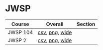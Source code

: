 # JWSP

| Course | Overall | Section |
| ------ | ------- | ------- |
| JWSP 104 | [csv](https://github.com/UCSD-Historical-Enrollment-Data/2024Winter/blob/main/overall/JWSP%20104.csv), [png](https://raw.githubusercontent.com/UCSD-Historical-Enrollment-Data/2024Winter/main/plot_overall/JWSP%20104.png), [wide](https://raw.githubusercontent.com/UCSD-Historical-Enrollment-Data/2024Winter/main/plot_overall_wide/JWSP%20104.png) |  |
| JWSP 2 | [csv](https://github.com/UCSD-Historical-Enrollment-Data/2024Winter/blob/main/overall/JWSP%202.csv), [png](https://raw.githubusercontent.com/UCSD-Historical-Enrollment-Data/2024Winter/main/plot_overall/JWSP%202.png), [wide](https://raw.githubusercontent.com/UCSD-Historical-Enrollment-Data/2024Winter/main/plot_overall_wide/JWSP%202.png) |  |
